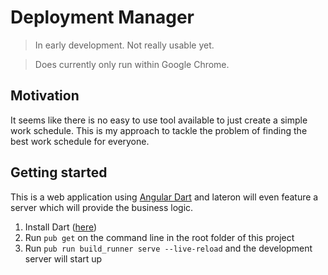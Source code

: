 # Deployment Manager
> In early development. Not really usable yet.

> Does currently only run within Google Chrome.

## Motivation
It seems like there is no easy to use tool available to just create a simple work schedule. This is my approach to tackle the problem of finding the best work schedule for everyone.

## Getting started
This is a web application using [Angular Dart](https://angulardart.org) and lateron will even feature a server which will provide the business logic.
1. Install Dart ([here](https://dartlang.org))
1. Run `pub get` on the command line in the root folder of this project
1. Run `pub run build_runner serve --live-reload` and the development server will start up